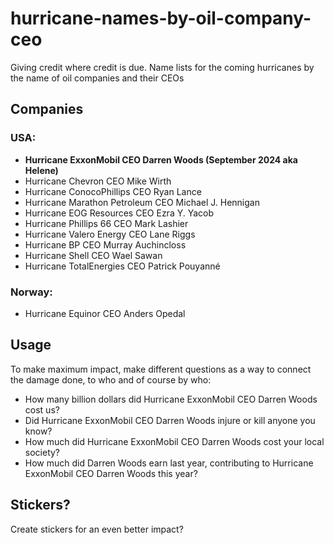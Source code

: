 # hurricane-names-by-oil-company-ceo
Giving credit where credit is due. Name lists for the coming hurricanes by the name of oil companies and their CEOs

## Companies

### USA:

* **Hurricane ExxonMobil CEO Darren Woods (September 2024 aka Helene)**
* Hurricane Chevron CEO Mike Wirth
* Hurricane ConocoPhillips CEO Ryan Lance
* Hurricane Marathon Petroleum CEO Michael J. Hennigan 
* Hurricane EOG Resources CEO Ezra Y. Yacob
* Hurricane Phillips 66 CEO Mark Lashier
* Hurricane Valero Energy CEO Lane Riggs
* Hurricane BP CEO Murray Auchincloss
* Hurricane Shell CEO Wael Sawan
* Hurricane TotalEnergies CEO Patrick Pouyanné

### Norway:

* Hurricane Equinor CEO Anders Opedal


## Usage

To make maximum impact, make different questions as a way to connect the damage done, to who and of course by who:

* How many billion dollars did Hurricane ExxonMobil CEO Darren Woods cost us?
* Did Hurricane ExxonMobil CEO Darren Woods injure or kill anyone you know?
* How much did Hurricane ExxonMobil CEO Darren Woods cost your local society?
* How much did Darren Woods earn last year, contributing to Hurricane ExxonMobil CEO Darren Woods this year?

## Stickers?

Create stickers for an even better impact?
